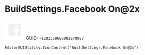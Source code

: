 # BuildSettings.Facebook On@2x
![](/img/BuildSettings.Facebook%20On@2x.png)
GUID: `-1283358686002970987`
```
EditorGUIUtility.IconContent("BuildSettings.Facebook On@2x")
```
